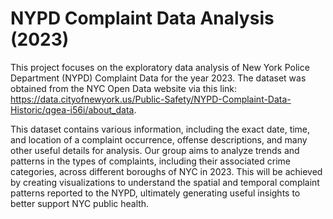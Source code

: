 
# NYPD Complaint Data Analysis (2023)

This project focuses on the exploratory data analysis of New York Police Department (NYPD) 
Complaint Data for the year 2023. The dataset was obtained from the NYC Open Data website via 
this link: https://data.cityofnewyork.us/Public-Safety/NYPD-Complaint-Data-Historic/qgea-i56i/about_data.

This dataset contains various information, including the exact date, time, and location of a 
complaint occurrence, offense descriptions, and many other useful details for analysis. Our 
group aims to analyze trends and patterns in the types of complaints, including their associated 
crime categories, across different boroughs of NYC in 2023. This will be achieved by creating 
visualizations to understand the spatial and temporal complaint patterns reported to the NYPD, 
ultimately generating useful insights to better support NYC public health.

